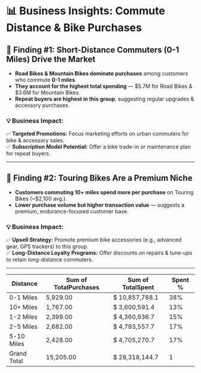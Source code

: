 

# 📊 Business Insights: Commute Distance & Bike Purchases  

## 🚀 Finding #1: Short-Distance Commuters (0-1 Miles) Drive the Market  
- **Road Bikes & Mountain Bikes dominate purchases** among customers who commute **0-1 miles**.  
- **They account for the highest total spending** — $5.7M for Road Bikes & $3.6M for Mountain Bikes.  
- **Repeat buyers are highest in this group**, suggesting regular upgrades & accessory purchases.  

### 💡 Business Impact:  
✅ **Targeted Promotions:** Focus marketing efforts on urban commuters for bike & accessory sales.  
✅ **Subscription Model Potential:** Offer a bike trade-in or maintenance plan for repeat buyers.  

---

## 🚀 Finding #2: Touring Bikes Are a Premium Niche  
- **Customers commuting 10+ miles spend more per purchase** on Touring Bikes (~$2,100 avg.).  
- **Lower purchase volume but higher transaction value** — suggests a premium, endurance-focused customer base.  

### 💡 Business Impact:  
✅ **Upsell Strategy:** Promote premium bike accessories (e.g., advanced gear, GPS trackers) to this group.  
✅ **Long-Distance Loyalty Programs:** Offer discounts on repairs & tune-ups to retain long-distance commuters.  

---

| Distance    | Sum of TotalPurchases | Sum of TotalSpent     | Spent  %   |
|-------------|-----------------------|-----------------------|-----|
| 0-1 Miles   |          5,929.00     |  $     10,857,788.1   | 38% |
| 10+ Miles   |          1,767.00     |  $       3,600,591.4  | 13% |
| 1-2 Miles   |          2,399.00     |  $       4,360,936.7  | 15% |
| 2-5 Miles   |          2,682.00     |  $       4,793,557.7  | 17% |
| 5-10 Miles  |          2,428.00     |  $       4,705,270.7  | 17% |
| Grand Total |        15,205.00      |  $     28,318,144.7   | 1   |
